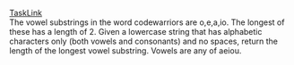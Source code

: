 [TaskLink](https://www.codewars.com/kata/59c5f4e9d751df43cf000035)<br/>
The vowel substrings in the word codewarriors are o,e,a,io. The longest of these has a length of 2. Given a lowercase string that has alphabetic characters only (both vowels and consonants) and no spaces, return the length of the longest vowel substring. Vowels are any of aeiou.